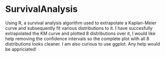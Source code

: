 # SurvivalAnalysis
Using R, a survival analysis algorithm used to extrapolate a Kaplan-Meier curve and subsequently fit various distributions to it.
I have succesfully extrapolated the KM curve and plotted 8 distributions over it, I would like help removing the confidence intervals so the complete plot with all 8 distributions looks cleaner. I am also curious to use ggplot. Any help would be appriciated!
